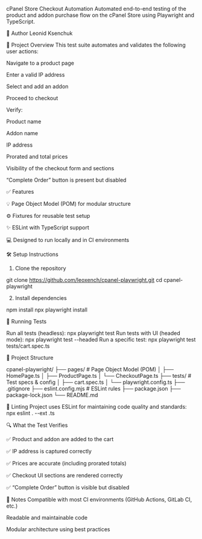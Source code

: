 cPanel Store Checkout Automation
Automated end-to-end testing of the product and addon purchase flow on the cPanel Store using Playwright and TypeScript.

👤 Author
Leonid Ksenchuk

📘 Project Overview
This test suite automates and validates the following user actions:

Navigate to a product page

Enter a valid IP address

Select and add an addon

Proceed to checkout

Verify:

Product name

Addon name

IP address

Prorated and total prices

Visibility of the checkout form and sections

“Complete Order” button is present but disabled

✅ Features

💡 Page Object Model (POM) for modular structure

⚙️ Fixtures for reusable test setup

✨ ESLint with TypeScript support

💻 Designed to run locally and in CI environments

🛠 Setup Instructions

1. Clone the repository

git clone https://github.com/leoxench/cpanel-playwright.git
cd cpanel-playwright

2. Install dependencies

npm install
npx playwright install

🚀 Running Tests

Run all tests (headless):
npx playwright test
Run tests with UI (headed mode):
npx playwright test --headed
Run a specific test:
npx playwright test tests/cart.spec.ts


📁 Project Structure

cpanel-playwright/
├── pages/                # Page Object Model (POM)
│   ├── HomePage.ts
│   ├── ProductPage.ts
│   └── CheckoutPage.ts
├── tests/                # Test specs & config
│   ├── cart.spec.ts
│   └── playwright.config.ts
├── .gitignore
├── eslint.config.mjs     # ESLint rules
├── package.json
├── package-lock.json
└── README.md

🧹 Linting
Project uses ESLint for maintaining code quality and standards:
npx eslint . --ext .ts

🔍 What the Test Verifies

✅ Product and addon are added to the cart

✅ IP address is captured correctly

✅ Prices are accurate (including prorated totals)

✅ Checkout UI sections are rendered correctly

✅ “Complete Order” button is visible but disabled

🧾 Notes
Compatible with most CI environments (GitHub Actions, GitLab CI, etc.)

Readable and maintainable code

Modular architecture using best practices
